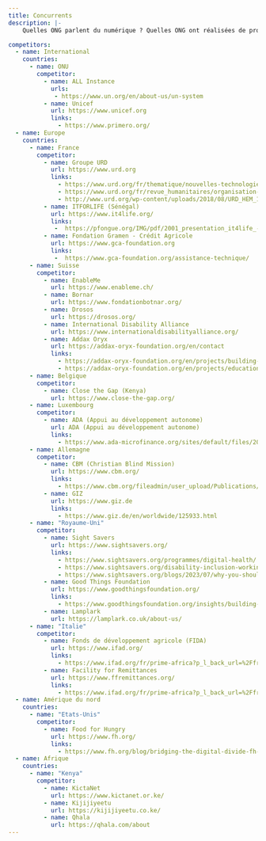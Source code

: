 ```yaml
---
title: Concurrents
description: |-
    Quelles ONG parlent du numérique ? Quelles ONG ont réalisées de projets touchant de près ou de loin l'accessibilité numérique.

competitors:
  - name: International
    countries:
      - name: ONU
        competitor:
          - name: ALL Instance
            urls:
             - https://www.un.org/en/about-us/un-system
          - name: Unicef
            url: https://www.unicef.org
            links: 
              - https://www.primero.org/
  - name: Europe
    countries:
      - name: France
        competitor:
          - name: Groupe URD
            url: https://www.urd.org
            links: 
              - https://www.urd.org/fr/thematique/nouvelles-technologies/
              - https://www.urd.org/fr/revue_humanitaires/organisation-et-gouvernance-dans-lere-de-lhumanitaire-numerique/
              - http://www.urd.org/wp-content/uploads/2018/08/URD_HEM_13_FR.pdf
          - name: ITFORLIFE (Sénégal)
            url: https://www.it4life.org/
            links: 
             -  https://pfongue.org/IMG/pdf/2001_presentation_it4life_-_pfongue.pdf
          - name: Fondation Gramen - Crédit Agricole
            url: https://www.gca-foundation.org
            links: 
             -  https://www.gca-foundation.org/assistance-technique/
      - name: Suisse
        competitor:
          - name: EnableMe
            url: https://www.enableme.ch/
          - name: Bornar
            url: https://www.fondationbotnar.org/
          - name: Drosos 
            url: https://drosos.org/ 
          - name: International Disability Alliance 
            url: https://www.internationaldisabilityalliance.org/
          - name: Addax Oryx
            url: https://addax-oryx-foundation.org/en/contact
            links: 
              - https://addax-oryx-foundation.org/en/projects/building-literacy-and-bridging-the-digital-divide
              - https://addax-oryx-foundation.org/en/projects/education-through-technology
      - name: Belgique
        competitor:
          - name: Close the Gap (Kenya)
            url: https://www.close-the-gap.org/
      - name: Luxembourg
        competitor:
          - name: ADA (Appui au développement autonome)
            url: ADA (Appui au développement autonome)
            links:
              - https://www.ada-microfinance.org/sites/default/files/2023-11/69-OIK-2023-Agrievolve.pdf
      - name: Allemagne
        competitor:
          - name: CBM (Christian Blind Mission)
            url: https://www.cbm.org/
            links: 
              - https://www.cbm.org/fileadmin/user_upload/Publications/CBM-Digital-Accessibility-Toolkit.pdf
          - name: GIZ
            url: https://www.giz.de
            links:
              - https://www.giz.de/en/worldwide/125933.html
      - name: "Royaume-Uni"
        competitor:
          - name: Sight Savers
            url: https://www.sightsavers.org/
            links: 
              - https://www.sightsavers.org/programmes/digital-health/
              - https://www.sightsavers.org/disability-inclusion-working-group/2019/03/accessibility-workshop/
              - https://www.sightsavers.org/blogs/2023/07/why-you-should-sign-the-feminist-accessibility-protocol/
          - name: Good Things Foundation
            url: https://www.goodthingsfoundation.org/
            links: 
              - https://www.goodthingsfoundation.org/insights/building-a-digital-nation/
          - name: Lamplark
            url: https://lamplark.co.uk/about-us/
      - name: "Italie"
        competitor:
          - name: Fonds de développement agricole (FIDA)
            url: https://www.ifad.org/
            links: 
              - https://www.ifad.org/fr/prime-africa?p_l_back_url=%2Ffr%2Fsearch%3Fq%3Ddigital
          - name: Facility for Remittances
            url: https://www.ffremittances.org/
            links: 
              - https://www.ifad.org/fr/prime-africa?p_l_back_url=%2Ffr%2Fsearch%3Fq%3Ddigital
  - name: Amérique du nord
    countries:
      - name: "Etats-Unis"
        competitor:
          - name: Food for Hungry
            url: https://www.fh.org/
            links: 
              - https://www.fh.org/blog/bridging-the-digital-divide-fh-and-partners-launch-edulabs/
  - name: Afrique
    countries:
      - name: "Kenya"
        competitor: 
          - name: KictaNet
            url: https://www.kictanet.or.ke/
          - name: Kijijiyeetu
            url: https://kijijiyeetu.co.ke/
          - name: Qhala
            url: https://qhala.com/about
---
```


 




